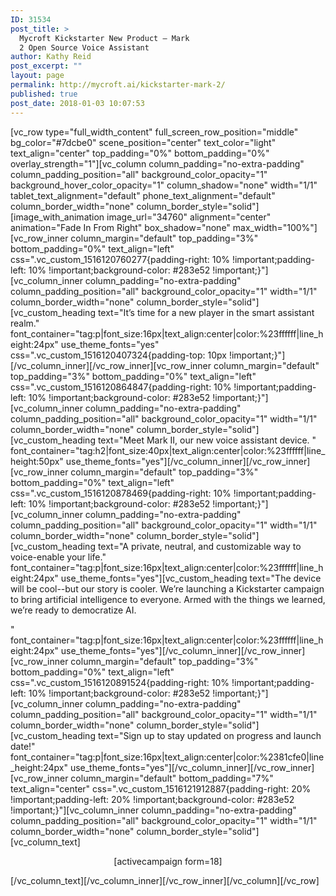 ```yaml
---
ID: 31534
post_title: >
  Mycroft Kickstarter New Product – Mark
  2 Open Source Voice Assistant
author: Kathy Reid
post_excerpt: ""
layout: page
permalink: http://mycroft.ai/kickstarter-mark-2/
published: true
post_date: 2018-01-03 10:07:53
---
```

[vc_row type="full_width_content" full_screen_row_position="middle" bg_color="#7dcbe0" scene_position="center" text_color="light" text_align="center" top_padding="0%" bottom_padding="0%" overlay_strength="1"][vc_column column_padding="no-extra-padding" column_padding_position="all" background_color_opacity="1" background_hover_color_opacity="1" column_shadow="none" width="1/1" tablet_text_alignment="default" phone_text_alignment="default" column_border_width="none" column_border_style="solid"][image_with_animation image_url="34760" alignment="center" animation="Fade In From Right" box_shadow="none" max_width="100%"][vc_row_inner column_margin="default" top_padding="3%" bottom_padding="0%" text_align="left" css=".vc_custom_1516120760277{padding-right: 10% !important;padding-left: 10% !important;background-color: #283e52 !important;}"][vc_column_inner column_padding="no-extra-padding" column_padding_position="all" background_color_opacity="1" width="1/1" column_border_width="none" column_border_style="solid"][vc_custom_heading text="It’s time for a new player in the smart assistant realm." font_container="tag:p|font_size:16px|text_align:center|color:%23ffffff|line_height:24px" use_theme_fonts="yes" css=".vc_custom_1516120407324{padding-top: 10px !important;}"][/vc_column_inner][/vc_row_inner][vc_row_inner column_margin="default" top_padding="3%" bottom_padding="0%" text_align="left" css=".vc_custom_1516120864847{padding-right: 10% !important;padding-left: 10% !important;background-color: #283e52 !important;}"][vc_column_inner column_padding="no-extra-padding" column_padding_position="all" background_color_opacity="1" width="1/1" column_border_width="none" column_border_style="solid"][vc_custom_heading text="Meet Mark II,
our new voice assistant device.
" font_container="tag:h2|font_size:40px|text_align:center|color:%23ffffff|line_height:50px" use_theme_fonts="yes"][/vc_column_inner][/vc_row_inner][vc_row_inner column_margin="default" top_padding="3%" bottom_padding="0%" text_align="left" css=".vc_custom_1516120878469{padding-right: 10% !important;padding-left: 10% !important;background-color: #283e52 !important;}"][vc_column_inner column_padding="no-extra-padding" column_padding_position="all" background_color_opacity="1" width="1/1" column_border_width="none" column_border_style="solid"][vc_custom_heading text="A private, neutral, and customizable way to voice-enable your life." font_container="tag:p|font_size:16px|text_align:center|color:%23ffffff|line_height:24px" use_theme_fonts="yes"][vc_custom_heading text="The device will be cool--but our story is cooler.
We’re launching a Kickstarter campaign to bring artificial intelligence to everyone. Armed with the things we learned, we’re ready to democratize AI.

" font_container="tag:p|font_size:16px|text_align:center|color:%23ffffff|line_height:24px" use_theme_fonts="yes"][/vc_column_inner][/vc_row_inner][vc_row_inner column_margin="default" top_padding="3%" bottom_padding="0%" text_align="left" css=".vc_custom_1516120891524{padding-right: 10% !important;padding-left: 10% !important;background-color: #283e52 !important;}"][vc_column_inner column_padding="no-extra-padding" column_padding_position="all" background_color_opacity="1" width="1/1" column_border_width="none" column_border_style="solid"][vc_custom_heading text="Sign up to stay updated on progress and launch date!" font_container="tag:p|font_size:16px|text_align:center|color:%2381cfe0|line_height:24px" use_theme_fonts="yes"][/vc_column_inner][/vc_row_inner][vc_row_inner column_margin="default" bottom_padding="7%" text_align="center" css=".vc_custom_1516121912887{padding-right: 20% !important;padding-left: 20% !important;background-color: #283e52 !important;}"][vc_column_inner column_padding="no-extra-padding" column_padding_position="all" background_color_opacity="1" width="1/1" column_border_width="none" column_border_style="solid"][vc_column_text]
<p style="text-align: center;">[activecampaign form=18]</p>
[/vc_column_text][/vc_column_inner][/vc_row_inner][/vc_column][/vc_row]
